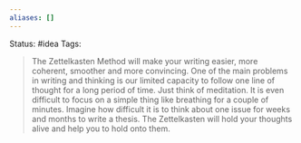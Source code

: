 ```yaml
---
aliases: []
---
```

Status: #idea
Tags: 

 >The Zettelkasten Method will make your writing easier, more coherent, smoother and more convincing. One of the main problems in writing and thinking is our limited capacity to follow one line of thought for a long period of time. Just think of meditation. It is even difficult to focus on a simple thing like breathing for a couple of minutes. Imagine how difficult it is to think about one issue for weeks and months to write a thesis. The Zettelkasten will hold your thoughts alive and help you to hold onto them.
 
 [^1]:[[Introduction to the Zettelkasten Method]]